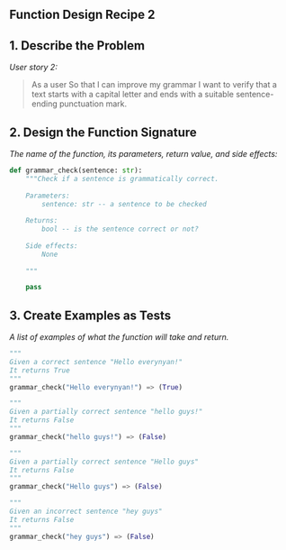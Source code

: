 ## Function Design Recipe 2

## 1. Describe the Problem

_User story 2:_

> As a user
> So that I can improve my grammar
> I want to verify that a text starts with a capital letter and ends with a suitable sentence-ending punctuation mark.

## 2. Design the Function Signature

_The name of the function, its parameters, return value, and side effects:_

```python
def grammar_check(sentence: str):
    """Check if a sentence is grammatically correct.
    
    Parameters:
        sentence: str -- a sentence to be checked
    
    Returns:
        bool -- is the sentence correct or not?
    
    Side effects:
        None
    
    """

    pass
```

## 3. Create Examples as Tests

_A list of examples of what the function will take and return._

```python
"""
Given a correct sentence "Hello everynyan!"
It returns True
"""
grammar_check("Hello everynyan!") => (True)

"""
Given a partially correct sentence "hello guys!"
It returns False
"""
grammar_check("hello guys!") => (False)

"""
Given a partially correct sentence "Hello guys"
It returns False
"""
grammar_check("Hello guys") => (False)

"""
Given an incorrect sentence "hey guys"
It returns False
"""
grammar_check("hey guys") => (False)
```